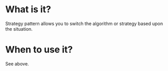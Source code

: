 # What is it?
Strategy pattern allows you to switch the algorithm or strategy based upon the situation.

# When to use it?
See above.